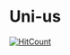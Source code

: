 # Uni-us
[![HitCount](http://hits.dwyl.io/jngsoo/jngsoogithubio.svg)](http://hits.dwyl.io/jngsoo/jngsoogithubio)
